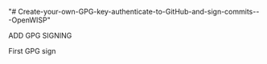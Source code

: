 "# Create-your-own-GPG-key-authenticate-to-GitHub-and-sign-commits---OpenWISP" 

ADD GPG SIGNING

First GPG sign